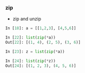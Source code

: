 ### zip

* zip and unzip

```py
In [18]: a = [[1,2,3], [4,5,6]]

In [22]: list(zip(*a))
Out[22]: [(1, 4), (2, 5), (3, 6)]

In [23]: z = list(zip(*a))

In [24]: list(zip(*z))
Out[24]: [(1, 2, 3), (4, 5, 6)]
```
